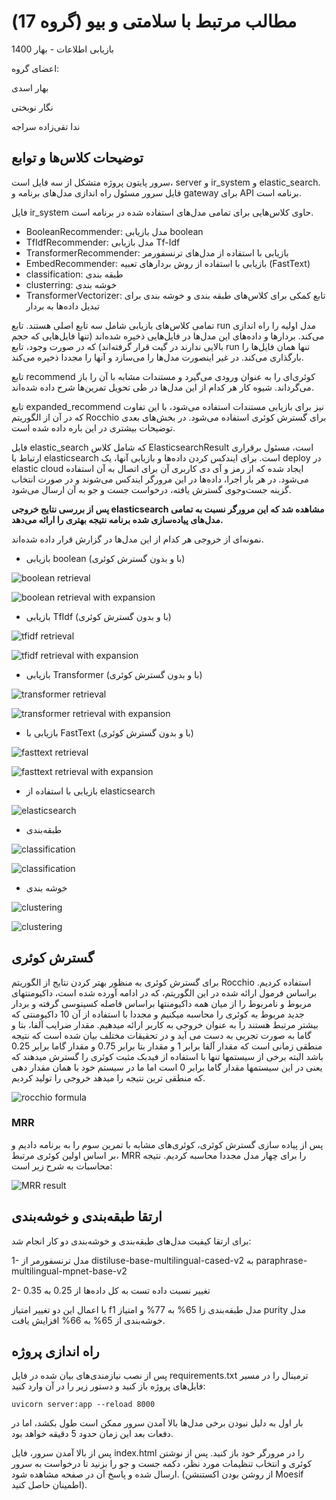 # مطالب مرتبط با سلامتی و بیو (گروه 17)

بازیابی اطلاعات - بهار 1400

اعضای گروه:

بهار اسدی

نگار نوبختی

ندا تقی‌زاده سراجه

## توضیحات کلاس‌ها و توابع

سرور پایتون پروژه متشکل از سه فایل است، server و ir_system و elastic_search. فایل سرور مسئول راه اندازی مدل‌های برنامه و gateway برای API برنامه است.

فایل ir_system حاوی کلاس‌هایی برای تمامی مدل‌های استفاده شده در برنامه است.

- BooleanRecommender: مدل بازیابی boolean
- TfIdfRecommender: مدل بازیابی Tf-Idf
- TransformerRecommender: بازیابی با استفاده از مدل‌های ترنسفورمر
- EmbedRecommender: بازیابی با استفاده از روش‌ بردار‌های تعبیه (FastText)
- classification: طبقه بندی
- clusterring: خوشه بندی
- TransformerVectorizer: تابع کمکی برای کلاس‌های طبقه بندی و خوشه بندی برای تبدیل داده‌ها به بردار

تمامی کلاس‌های بازیابی شامل سه تابع اصلی هستند. تابع run مدل اولیه را راه اندازی می‌کند. بردارها و داده‌های این مدل‌ها در فایل‌هایی ذخیره شده‌اند (تنها فایل‌هایی که حجم بالایی ندارند در گیت قرار گرفته‌اند) که در صورت وجود، تابع run تنها همان فایل‌ها را بارگذاری می‌کند. در غیر اینصورت مدل‌ها را می‌سازد و آنها را مجددا ذخیره می‌کند.

تابع recommend کوئری‌ای را به عنوان ورودی می‌گیرد و مستندات مشابه با آن را باز می‌گرداند. شیوه کار هر کدام از این مدل‌ها در طی تحویل تمرین‌ها شرح داده شده‌اند.

تابع expanded_recommend نیز برای بازیابی مستندات استفاده می‌شود، با این تفاوت که در آن از الگوریتم Rocchio برای گسترش کوئری استفاده می‌شود. در بخش‌های بعدی توضیحات بیشتری در این باره داده شده است.

فایل elastic_search که شامل کلاس ElasticsearchResult است، مسئول برقراری ارتباط با elasticsearch است. برای ایندکس کردن داده‌ها و بازیابی آنها، یک deploy در elastic cloud ایجاد شده که از رمز و آی دی کاربری آن برای اتصال به آن استفاده می‌شود. در هر بار اجرا، داده‌ها در این مرورگر ایندکس می‌شوند و در صورت انتخاب گزینه جست‌وجوی گسترش یافته، درخواست جست و جو به آن ارسال می‌شود.

**پس از بررسی نتایج خروجی elasticsearch مشاهده شد که این مرورگر نسبت به تمامی مدل‌های پیاده‌سازی شده برنامه نتیجه بهتری را ارائه می‌دهد.**

نمونه‌ای از خروجی هر کدام از این مدل‌ها در گزارش قرار داده شده‌اند.

- بازیابی boolean (با و بدون گسترش کوئری)

![boolean retrieval](assets/boolean_test.jpg)

![boolean retrieval with expansion](assets/boolean_expanded.jpg)

- بازیابی TfIdf (با و بدون گسترش کوئری)

![tfidf retrieval](assets/tfidf_test.jpg)

![tfidf retrieval with expansion](assets/tfidf_expanded.jpg)

- بازیابی Transformer (با و بدون گسترش کوئری)

![transformer retrieval](assets/transformer_test.jpg)

![transformer retrieval with expansion](assets/transformer_expanded.jpg)

- بازیابی با FastText (با و بدون گسترش کوئری)

![fasttext retrieval](assets/fasttext_test.jpg)

![fasttext retrieval with expansion](assets/fasttext_expanded.jpg)

- بازیابی با استفاده از elasticsearch

![elasticsearch](assets/elastic_test.jpg)

- طبقه‌بندی

![classification](assets/classify_test1.jpg)

![classification](assets/classify_test2.jpg)

- خوشه بندی

![clustering](assets/clustering_test.jpg)

![clustering](assets/clustering_test2.jpg)

## گسترش کوئری

برای گسترش کوئری به منظور بهتر کردن نتایج از الگوریتم Rocchio استفاده کردیم. براساس فرمول ارائه شده در این الگوریتم، که در ادامه آورده شده است، داکیومنتهای مربوط و نامربوط را از میان همه داکیومنتها براساس فاصله کسینوسی گرفته و بردار جدید مربوط به کوئری را محاسبه میکنیم و مجددا با استفاده از آن 10 داکیومنتی که بیشتر مرتبط هستند را به عنوان خروجی به کاربر ارائه میدهیم. مقدار ضرایب آلفا، بتا و گاما به صورت تجربی به دست می آید و در تحقیقات مختلف بیان شده است که نتیجه منطقی زمانی است که مقدار آلفا برابر 1 و مقدار بتا برابر 0.75 و مقدار گاما برابر 0.25 باشد البته برخی از سیستمها تنها با استفاده از فیدبک مثبت کوئری را گسترش میدهند که یعنی در این سیستمها مقدار گاما برابر 0 است اما ما در سیستم خود با همان مقدار دهی که منطقی ترین نتیجه را میدهد خروجی را تولید کردیم.

![rocchio formula](assets/rocchio_formula.jpg)

### MRR

پس از پیاده سازی گسترش کوئری، کوئری‌های مشابه با تمرین سوم را به برنامه دادیم و بر اساس اولین کوئری مرتبط، MRR را برای چهار مدل مجددا محاسبه کردیم. نتیجه محاسبات به شرح زیر است:

![MRR result](assets/mrr.jpg)

## ارتقا طبقه‌بندی و خوشه‌بندی

برای ارتقا کیفیت مدل‌های طبقه‌بندی و خوشه‌بندی دو کار انجام شد:

1- مدل ترنسفورمر از distiluse-base-multilingual-cased-v2 به paraphrase-multilingual-mpnet-base-v2

2- تغییر نسبت داده تست به کل داده‌ها از 0.25 به 0.35

با اعمال این دو تغییر امتیاز f1 مدل طبقه‌بندی زا 65% به 77% و امتیاز purity مدل خوشه‌بندی از 65% به 66% افزایش یافت.

## راه اندازی پروژه

پس از نصب نیازمندی‌های بیان شده در فایل requirements.txt ترمینال را در مسیر فایل‌های پروژه باز کنید و دستور زیر را در آن وارد کنید:

    uvicorn server:app --reload 8000

بار اول به دلیل نبودن برخی مدل‌ها بالا آمدن سرور ممکن است طول بکشد، اما در دفعات بعد این زمان حدود 5 دقیقه خواهد بود.

پس از بالا آمدن سرور، فایل index.html را در مرورگر خود باز کنید. پس از نوشتن کوئری و انتخاب تنظیمات مورد نظر، دکمه جست و جو را بزنید تا درخواست به سرور ارسال شده و پاسخ آن در صفحه مشاهده شود. (از روشن بودن اکستنشن Moesif اطمینان حاصل کنید).
